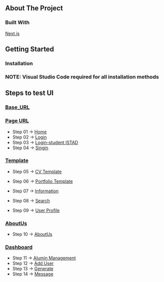 <!-- ABOUT THE PROJECT -->

## About The Project

### Built With
[Next.js](https://nextjs.org/)

<!-- GETTING STARTED -->
## Getting Started

### Installation
### NOTE: Visual Studio Code required for all installation methods
## Steps to test UI

### [Base_URL](https://final-ui-portistad.vercel.app/)

### [Page URL](https://final-ui-portistad.vercel.app/)
- Step 01 -> [Home](https://final-ui-portistad.vercel.app)
- Step 02 -> [Login](https://final-ui-portistad.vercel.app/login)
- Step 03 -> [Login-student ISTAD](https://final-ui-portistad.vercel.app/login/istadLogin)
- Step 04 -> [Singin](https://final-ui-portistad.vercel.app/login/signIn)

### [Template](https://final-ui-portistad.vercel.app/listProducts)
- Step 05 -> [CV Template](https://final-ui-portistad.vercel.app/listProducts)
- Step 06 -> [Portfolio Template](https://final-ui-portistad.vercel.app/listProducts/portfoio)
- Step 07 -> [Information](https://final-ui-portistad.vercel.app/generate)

- Step 08 -> [Search](https://final-ui-portistad.vercel.app/homepage/search)
- Step 09 -> [User Profile](https://final-ui-portistad.vercel.app/profile/undefined)


### [AboutUs](https://final-ui-portistad.vercel.app/#aboutUs)
- Step 10 -> [AboutUs](https://final-ui-portistad.vercel.app/#aboutUs)


### [Dashboard](https://final-ui-portistad.vercel.app/dashboard)
- Step 11 -> [Alumin Management](https://final-ui-portistad.vercel.app/dashboard/management)
- Step 12 -> [Add User](https://final-ui-portistad.vercel.app/dashboard/addnewuser)
- Step 13 -> [Generate](https://final-ui-portistad.vercel.app/dashboard/generate)
- Step 14 -> [Message](https://final-ui-portistad.vercel.app/dashboard/message)



